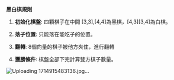 **黑白棋規則**

1. **初始化棋盤**: 四顆棋子在中間 [3,3],[4,4]為黑棋，[4,3][3,4]為白棋。

2. **落子位置**: 只能落在能吃子的位置。
 
3. **翻轉**: 8個向量的棋子被他方夾住，進行翻轉

4. **獲勝條件**:  棋盤全部下完計算雙方棋子數量。




![Uploading 1714915483136.jpg…]()

